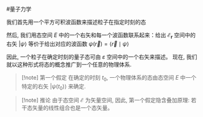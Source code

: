 #量子力学 

我们首先用一个平方可积波函数来描述粒子在指定时刻的态

然后, 我们用态空间 $E$ 中的一个右矢和每一个波函数联系起来：给出 $\mathcal{E}_{\boldsymbol{r}}$ 空间中的右矢 $|\psi\rangle$ 等价于给出对应的波函数 $\psi(\vec{r})=\langle\vec{r} \mid \psi\rangle$

因此, 一个粒子在确定时刻的量子态可由 $\varepsilon$ 空间中的一个右矢来描述。 现在, 我们就以这种形式将态的概念推广到一个任意的物理体系.

>[!note] 第一个假定
>在确定的时刻 $t_0$, 一个物理体系的态由态空间 $E$ 中一个 特定的右矢 $\left|\psi\left(t_0\right)\right\rangle$ 来确定.

>[!note] 推论
>由于态空间 $\mathcal{E}$ 为矢量空间, 因此, 第一个假定隐含叠加原理: 若干态矢量的线性组合也是一个态矢量。